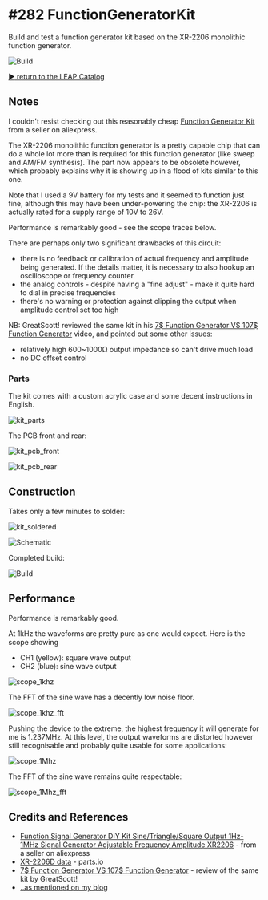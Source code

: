# #282 FunctionGeneratorKit

Build and test a function generator kit based on the XR-2206 monolithic function generator.

![Build](./assets/FunctionGeneratorKit_build.jpg?raw=true)

[:arrow_forward: return to the LEAP Catalog](http://leap.tardate.com)

## Notes

I couldn't resist checking out this reasonably cheap [Function Generator Kit](https://www.aliexpress.com/item/Function-Signal-Generator-DIY-Kit-Sine-Triangle-Square-Output-1Hz-1MHz-Signal-Generator-Adjustable-Frequency-Amplitude/32733774803.html) from a seller on aliexpress.

The XR-2206 monolithic function generator is a pretty capable chip that can do a whole lot more than is required for this function generator (like sweep and AM/FM synthesis). The part now appears to be obsolete however, which probably explains why it is showing up
in a flood of kits similar to this one.

Note that I used a 9V battery for my tests and it seemed to function just fine, although this may have been under-powering the chip:
the XR-2206 is actually rated for a supply range of 10V to 26V.

Performance is remarkably good - see the scope traces below.

There are perhaps only two significant drawbacks of this circuit:

* there is no feedback or calibration of actual frequency and amplitude being generated. If the details matter, it is necessary to also hookup an oscilloscope or frequency counter.
* the analog controls - despite having a "fine adjust" - make it quite hard to dial in precise frequencies
* there's no warning or protection against clipping the output when amplitude control set too high

NB: GreatScott! reviewed the same kit in his [7$ Function Generator VS 107$ Function Generator](https://www.youtube.com/watch?v=GopZJKdCqrA) video, and pointed out some other issues:

* relatively high 600~1000Ω output impedance so can't drive much load
* no DC offset control

### Parts

The kit comes with a custom acrylic case and some decent instructions in English.

![kit_parts](./assets/kit_parts.jpg?raw=true)

The PCB front and rear:

![kit_pcb_front](./assets/kit_pcb_front.jpg?raw=true)

![kit_pcb_rear](./assets/kit_pcb_rear.jpg?raw=true)

## Construction

Takes only a few minutes to solder:

![kit_soldered](./assets/kit_soldered.jpg?raw=true)

![Schematic](./assets/FunctionGeneratorKit_schematic.jpg?raw=true)

Completed build:

![Build](./assets/FunctionGeneratorKit_build.jpg?raw=true)

## Performance

Performance is remarkably good.

At 1kHz the waveforms are pretty pure as one would expect. Here is the scope showing

* CH1 (yellow): square wave output
* CH2 (blue): sine wave output

![scope_1khz](./assets/scope_1khz.gif?raw=true)

The FFT of the sine wave has a decently low noise floor.

![scope_1khz_fft](./assets/scope_1khz_fft.gif?raw=true)


Pushing the device to the extreme, the highest frequency it will generate for me is 1.237MHz.
At this level, the output waveforms are distorted however still recognisable and probably quite usable for some applications:

![scope_1Mhz](./assets/scope_1Mhz.gif?raw=true)

The FFT of the sine wave remains quite respectable:

![scope_1Mhz_fft](./assets/scope_1Mhz_fft.gif?raw=true)


## Credits and References
* [Function Signal Generator DIY Kit Sine/Triangle/Square Output 1Hz-1MHz Signal Generator Adjustable Frequency Amplitude XR2206](https://www.aliexpress.com/item/Function-Signal-Generator-DIY-Kit-Sine-Triangle-Square-Output-1Hz-1MHz-Signal-Generator-Adjustable-Frequency-Amplitude/32733774803.html) - from a seller on aliexpress
* [XR-2206D data](http://parts.io/detail/8975104/XR-2206D) - parts.io
* [7$ Function Generator VS 107$ Function Generator](https://www.youtube.com/watch?v=GopZJKdCqrA) - review of the same kit by GreatScott!
* [..as mentioned on my blog](http://blog.tardate.com/2017/04/leap282-function-generator-kit.html)
